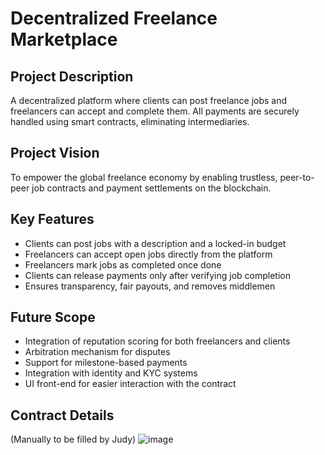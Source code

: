 # Decentralized Freelance Marketplace

## Project Description
A decentralized platform where clients can post freelance jobs and freelancers can accept and complete them. All payments are securely handled using smart contracts, eliminating intermediaries.

## Project Vision
To empower the global freelance economy by enabling trustless, peer-to-peer job contracts and payment settlements on the blockchain.

## Key Features
- Clients can post jobs with a description and a locked-in budget
- Freelancers can accept open jobs directly from the platform
- Freelancers mark jobs as completed once done
- Clients can release payments only after verifying job completion
- Ensures transparency, fair payouts, and removes middlemen

## Future Scope
- Integration of reputation scoring for both freelancers and clients
- Arbitration mechanism for disputes
- Support for milestone-based payments
- Integration with identity and KYC systems
- UI front-end for easier interaction with the contract

## Contract Details
(Manually to be filled by Judy)
![image](https://github.com/user-attachments/assets/f8e026c9-32e0-4e3c-b94b-d618fe11ebad)
